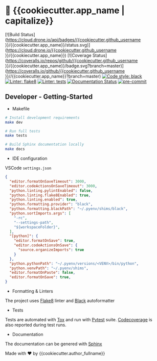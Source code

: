 # :trident: {{cookiecutter.app_name | capitalize}}

[![Build Status](https://cloud.drone.io/api/badges/{{cookiecutter.github_username }}/{{cookiecutter.app_name}}/status.svg)](https://cloud.drone.io/{{cookiecutter.github_username }}/{{cookiecutter.app_name}})
[![Coverage Status](https://coveralls.io/repos/github/{{cookiecutter.github_username }}/{{cookiecutter.app_name}}/badge.svg?branch=master)](https://coveralls.io/github/{{cookiecutter.github_username }}//{{cookiecutter.app_name}}?branch=master)
[![Code style: black](https://img.shields.io/badge/code%20style-black-black.svg)](https://github.com/psf/black)
[![Linter: flake8](https://img.shields.io/badge/linter-flake8-blue.svg)](http://flake8.pycqa.org/en/latest/)
[![Linter: tests](https://img.shields.io/badge/tests-tox-yellow.svg)](hhttps://tox.readthedocs.io/en/latest)
[![Documentation Status](https://readthedocs.org/projects//{{cookiecutter.app_name}}/badge/?version=latest)](https:///{{cookiecutter.app_name}}.readthedocs.io/en/latest/?badge=latest)
[![pre-commit](https://img.shields.io/badge/pre--commit-enabled-brightgreen?logo=pre-commit&logoColor=white)](https://github.com/pre-commit/pre-commit)

## Developer - Getting-Started

* Makefile

```bash
# Install development requirements
make dev

# Run full tests
make tests

# Build Sphinx documentation locally
make docs
```

* IDE configuration

VSCode `settings.json`

```json
{
  "editor.formatOnSaveTimeout": 3000,
  "editor.codeActionsOnSaveTimeout": 3000,
  "python.linting.pylintEnabled": false,
  "python.linting.flake8Enabled": true,
  "python.linting.enabled": true,
  "python.formatting.provider": "black",
  "python.formatting.blackPath": "~/.pyenv/shims/black",
  "python.sortImports.args": [
    "-rc",
    "--settings-path",
    "${workspaceFolder}",
  ],
  "[python]": {
    "editor.formatOnSave": true,
    "editor.codeActionsOnSave": {
      "source.organizeImports": true
    }
  },
  "python.pythonPath": "~/.pyenv/versions/<VENV>/bin/python",
  "python.venvPath": "~/.pyenv/shims",
  "editor.formatOnPaste": false,
  "editor.formatOnSave": true,
}
```

* Formatting & Linters

 The project uses [Flake8](http://flake8.pycqa.org/en/latest/) linter and [Black](https://black.readthedocs.io/en/latest/) autoformatter

* Tests

Tests are automated with [Tox](https://tox.readthedocs.io/en/latest/) and run with [Pytest](https://docs.pytest.org/en/latest/) suite. [Codecoverage](https://coverage.readthedocs.io/en/latest/) is also reported during test runs.

* Documentation

The documentation can be genered with [Sphinx](https://www.sphinx-doc.org/en/2.0/)

Made with ♥ by {{cookiecutter.author_fullname}}
